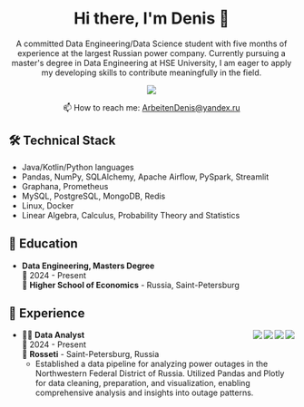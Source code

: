 <h1 align='center'>
  Hi there, I'm Denis 👋
</h1>

<p align='center'>
  A committed Data Engineering/Data Science student with five months of experience at the largest Russian power company. Currently pursuing a master's degree in Data Engineering at HSE University, I am eager to apply my developing skills to contribute meaningfully in the field.
</p>

<p align='center'>
  <a href="https://web.telegram.org/k/#@DeObject">
    <img src="https://img.shields.io/badge/Telegram-2CA5E0?style=for-the-badge&logo=telegram&logoColor=white" />        
  </a>
</p>

<p align='center'>
  📫 How to reach me: <a href='mailto:ArbeitenDenis@yandex.ru'>ArbeitenDenis@yandex.ru</a>
</p>

## 🛠 Technical Stack
*   Java/Kotlin/Python languages
*   Pandas, NumPy, SQLAlchemy, Apache Airflow, PySpark, Streamlit
*   Graphana, Prometheus
*   MySQL, PostgreSQL, MongoDB, Redis
*   Linux, Docker
*   Linear Algebra, Calculus, Probability Theory and Statistics

## 📖 Education
*  **Data Engineering, Masters Degree**\
📆 2024 - Present\
📍 **Higher School of Economics** - Russia, Saint-Petersburg

## :construction_worker: Experience

<img align="right" src="https://img.shields.io/badge/Python-FFD43B?style=for-the-badge&logo=python&logoColor=blue" />
<img align="right" src="https://img.shields.io/badge/Pandas-2C2D72?style=for-the-badge&logo=pandas&logoColor=white" />
<img align="right" src="https://img.shields.io/badge/Plotly-239120?style=for-the-badge&logo=plotly&logoColor=white" />
<img align="right" src="https://img.shields.io/badge/PostgreSQL-316192?style=for-the-badge&logo=postgresql&logoColor=white" />

- 👨‍💻 **Data Analyst**\
📆 2024 - Present\
📍 **Rosseti** - Saint-Petersburg, Russia
  - Established a data pipeline for analyzing power outages in the Northwestern Federal District of Russia. Utilized Pandas and Plotly for data cleaning, preparation, and visualization, enabling comprehensive analysis and insights into outage patterns.
